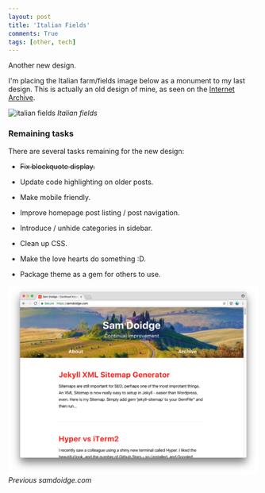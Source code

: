 ```yaml
---
layout: post
title: 'Italian Fields'
comments: True
tags: [other, tech]
---
```


Another new design.


I'm placing the Italian farm/fields image below as a monument to my last design. This is actually an old design of mine, as seen on the [Internet Archive](https://web-beta.archive.org/web/20120415203312/samdoidge.com).

![italian fields](/assets/italian-fields.jpg)
*Italian fields*
### Remaining tasks

There are several tasks remaining for the new design:

*  ~~Fix blockquote display.~~

* Update code highlighting on older posts.

* Make mobile friendly.

* Improve homepage post listing / post navigation.

* Introduce / unhide categories in sidebar.

* Clean up CSS.

* Make the love hearts do something :D.

* Package theme as a gem for others to use.


![italian fields](/assets/old-site-2017-04-12.png)
*Previous samdoidge.com*